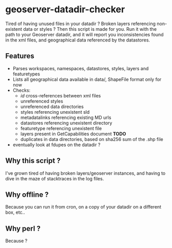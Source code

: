 # geoserver-datadir-checker

Tired of having unused files in your datadir ? Broken layers referencing non-existent data or styles ?
Then this script is made for you. Run it with the path to your Geoserver datadir, and it will report
you inconsistencies found in the xml files, and geographical data referenced by the datastores.

## Features

 * Parses workspaces, namespaces, datastores, styles, layers and featuretypes
 * Lists all geographical data available in data/, ShapeFile format only for now
 * Checks:
   * *id* cross-references between xml files
   * unreferenced styles
   * unreferenced data directories
   * styles referencing unexistent sld
   * metadatalinks referencing existing MD urls
   * datastores referencing unexistent directory
   * featuretype referencing unexistent file
   * layers present in GetCapabilities document **TODO**
   * duplicates in data directories, based on sha256 sum of the .shp file
 * eventually look at fdupes on the datadir ?

## Why this script ?

I've grown tired of having broken layers/geoserver instances, and having to dive in the
maze of stacktraces in the log files.

## Why offline ?

Because you can run it from cron, on a copy of your datadir on a different box, etc..

## Why perl ?

Because ?
